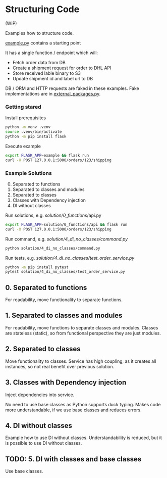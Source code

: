 # Structuring Code

(WIP)

Examples how to structure code.

[example.py](example.py) contains a starting point

It has a single function / endpoint which will:
* Fetch order data from DB
* Create a shipment request for order to DHL API
* Store received lable binary to S3
* Update shipment id and label url to DB

DB / ORM and HTTP requests are faked in these examples. Fake implementations are in [external_packages.py](solution/external_packages.py).

### Getting stared

Install prerequisites
```sh
python -m venv .venv
source .venv/bin/activate
python -m pip install flask
```

Execute example
```sh
export FLASK_APP=example && flask run
curl -X POST 127.0.0.1:5000/orders/123/shipping
```

### Example Solutions

0. Separated to functions
1. Separated to classes and modules
2. Separated to classes
3. Classes with Dependency injection
4. DI without classes

Run solutions, e.g. _solution/0_functions_/api.py
```sh
export FLASK_APP=solution/0_functions/api && flask run
curl -X POST 127.0.0.1:5000/orders/123/shipping
```

Run command, e.g. _solution/4_di_no_classes/command.py_
```sh
python solution/4_di_no_classes/command.py
```

Run tests, e.g. _solution/4_di_no_classes/test_order_service.py_
```sh
python -m pip install pytest
pytest solution/4_di_no_classes/test_order_service.py
```

## 0. Separated to functions
For readability, move functionality to separate functions.

## 1. Separated to classes and modules
For readability, move functions to separate classes and modules. Classes are stateless (static), so from functional perspective they are just modules.

## 2. Separated to classes
Move functionality to classes. Service has high coupling, as it creates all instances, so not real benefit over previous solution.

## 3. Classes with Dependency injection
Inject dependencies into service.

No need to use base classes as Python supports duck typing. Makes code more understandable, if we use base classes and reduces errors.

## 4. DI without classes
Example how to use DI without classes. Understandability is reduced, but it is possible to use DI without classes.

## TODO: 5. DI with classes and base classes
Use base classes.